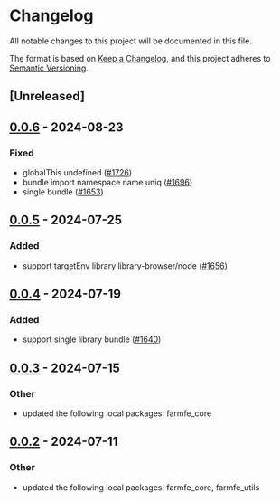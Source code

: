 # Changelog
All notable changes to this project will be documented in this file.

The format is based on [Keep a Changelog](https://keepachangelog.com/en/1.0.0/),
and this project adheres to [Semantic Versioning](https://semver.org/spec/v2.0.0.html).

## [Unreleased]

## [0.0.6](https://github.com/farm-fe/farm/compare/farmfe_plugin_bundle-v0.0.5...farmfe_plugin_bundle-v0.0.6) - 2024-08-23

### Fixed
- globalThis undefined ([#1726](https://github.com/farm-fe/farm/pull/1726))
- bundle import namespace name uniq ([#1696](https://github.com/farm-fe/farm/pull/1696))
- single bundle ([#1653](https://github.com/farm-fe/farm/pull/1653))

## [0.0.5](https://github.com/farm-fe/farm/compare/farmfe_plugin_bundle-v0.0.4...farmfe_plugin_bundle-v0.0.5) - 2024-07-25

### Added
- support targetEnv library library-browser/node ([#1656](https://github.com/farm-fe/farm/pull/1656))

## [0.0.4](https://github.com/farm-fe/farm/compare/farmfe_plugin_bundle-v0.0.3...farmfe_plugin_bundle-v0.0.4) - 2024-07-19

### Added
- support single library bundle ([#1640](https://github.com/farm-fe/farm/pull/1640))

## [0.0.3](https://github.com/farm-fe/farm/compare/farmfe_plugin_bundle-v0.0.2...farmfe_plugin_bundle-v0.0.3) - 2024-07-15

### Other
- updated the following local packages: farmfe_core

## [0.0.2](https://github.com/farm-fe/farm/compare/farmfe_plugin_bundle-v0.0.1...farmfe_plugin_bundle-v0.0.2) - 2024-07-11

### Other
- updated the following local packages: farmfe_core, farmfe_utils
